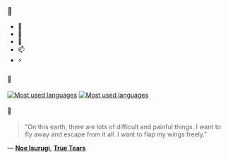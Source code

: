 ### 👋

- 🔭
- 🌱
- 💬
- 📫
- ⚡

#### 🧏

[![Most used languages](https://github-readme-stats-aynah.vercel.app/api/top-langs/?username=aynh&theme=solarized-dark&langs_count=6&layout=compact&hide_title=true)](https://github.com/anuraghazra/github-readme-stats#gh-dark-mode-only)
[![Most used languages](https://github-readme-stats-aynah.vercel.app/api/top-langs/?username=aynh&theme=solarized-light&langs_count=6&layout=compact&hide_title=true)](https://github.com/anuraghazra/github-readme-stats#gh-light-mode-only)

#### 💬

> "On this earth, there are lots of difficult and painful things. I want to fly away and escape from it all. I want to flap my wings freely."

&mdash; [**Noe Isurugi**](https://myanimelist.net/character.php?q=Noe%20Isurugi&cat=character), [**True Tears**](https://myanimelist.net/search/all?q=True%20Tears&cat=all)
